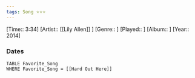 ```yaml
---
tags: Song ⭐⭐⭐ 
---
```

[Time:: 3:34]
[Artist:: [[Lily Allen]] ]
[Genre:: ]
[Played:: ]
[Album:: ]
[Year:: 2014]
### Dates
````dataview
TABLE Favorite_Song
WHERE Favorite_Song = [[Hard Out Here]]
````